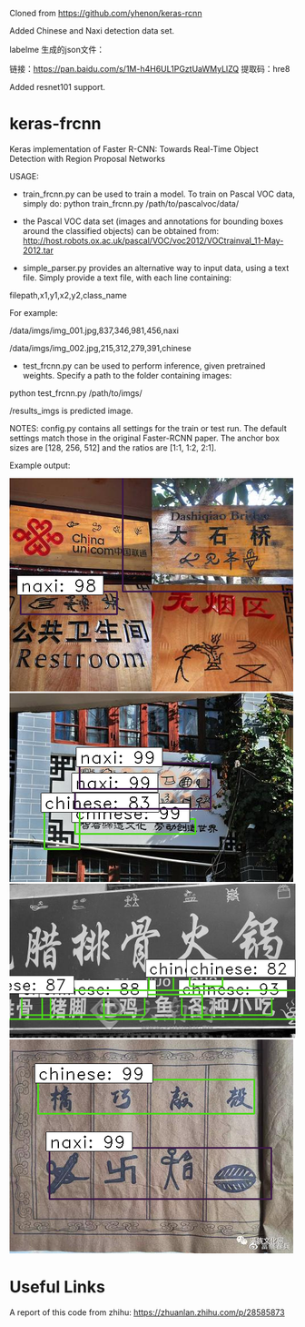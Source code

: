 Cloned from https://github.com/yhenon/keras-rcnn

Added Chinese and Naxi detection data set.

labelme 生成的json文件：

链接：https://pan.baidu.com/s/1M-h4H6UL1PGztUaWMyLlZQ 提取码：hre8

Added resnet101 support.

# keras-frcnn
Keras implementation of Faster R-CNN: Towards Real-Time Object Detection with Region Proposal Networks

USAGE:
- train_frcnn.py can be used to train a model. To train on Pascal VOC data, simply do:
python train_frcnn.py /path/to/pascalvoc/data/
- the Pascal VOC data set (images and annotations for bounding boxes around the classified objects) can be obtained from: http://host.robots.ox.ac.uk/pascal/VOC/voc2012/VOCtrainval_11-May-2012.tar

- simple_parser.py provides an alternative way to input data, using a text file. Simply provide a text file, with each
line containing:

filepath,x1,y1,x2,y2,class_name

For example:

/data/imgs/img_001.jpg,837,346,981,456,naxi

/data/imgs/img_002.jpg,215,312,279,391,chinese

- test_frcnn.py can be used to perform inference, given pretrained weights. Specify a path to the folder containing
images:

python test_frcnn.py /path/to/imgs/

/results_imgs is predicted image.

NOTES:
config.py contains all settings for the train or test run. The default settings match those in the original Faster-RCNN
paper. The anchor box sizes are [128, 256, 512] and the ratios are [1:1, 1:2, 2:1].

Example output:

![ex1](https://github.com/yddcode/Faster-RCNN-Keras/blob/main/results_imgs/0.png)
![ex2](https://github.com/yddcode/Faster-RCNN-Keras/blob/main/results_imgs/1.png)
![ex3](https://github.com/yddcode/Faster-RCNN-Keras/blob/main/results_imgs/2.png)
![ex4](https://github.com/yddcode/Faster-RCNN-Keras/blob/main/results_imgs/3.png)

# Useful Links
A report of this code from zhihu: https://zhuanlan.zhihu.com/p/28585873
